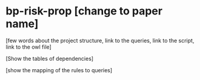 # bp-risk-prop [change to paper name]

[few words about the project structure, link to the queries, link to the script, link to the owl file]

[Show the tables of dependencies]

[show the mapping of the rules to queries]
